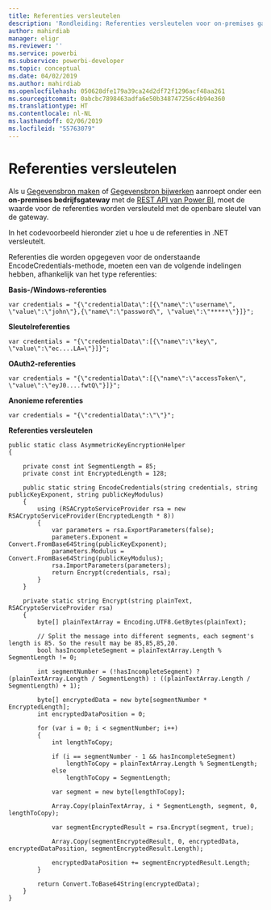 ```yaml
---
title: Referenties versleutelen
description: 'Rondleiding: Referenties versleutelen voor on-premises gatewaygegevensbronnen'
author: mahirdiab
manager: eligr
ms.reviewer: ''
ms.service: powerbi
ms.subservice: powerbi-developer
ms.topic: conceptual
ms.date: 04/02/2019
ms.author: mahirdiab
ms.openlocfilehash: 050628dfe179a39ca24d2df72f1296acf48aa261
ms.sourcegitcommit: 0abcbc7898463adfa6e50b348747256c4b94e360
ms.translationtype: HT
ms.contentlocale: nl-NL
ms.lasthandoff: 02/06/2019
ms.locfileid: "55763079"
---
```

# <a name="encrypt-credentials"></a>Referenties versleutelen
Als u [Gegevensbron maken](https://docs.microsoft.com/rest/api/power-bi/gateways/createdatasource) of [Gegevensbron bijwerken](https://docs.microsoft.com/rest/api/power-bi/gateways/updatedatasource) aanroept onder een **on-premises bedrijfsgateway** met de [REST API van Power BI](https://docs.microsoft.com/rest/api/power-bi/), moet de waarde voor de referenties worden versleuteld met de openbare sleutel van de gateway.

In het codevoorbeeld hieronder ziet u hoe u de referenties in .NET versleutelt.

Referenties die worden opgegeven voor de onderstaande EncodeCredentials-methode, moeten een van de volgende indelingen hebben, afhankelijk van het type referenties:

**Basis-/Windows-referenties**
```
var credentials = "{\"credentialData\":[{\"name\":\"username\", \"value\":\"john\"},{\"name\":\"password\", \"value\":\"*****\"}]}";
```

**Sleutelreferenties**
```
var credentials = "{\"credentialData\":[{\"name\":\"key\", \"value\":\"ec....LA=\"}]}";
```

**OAuth2-referenties**
```
var credentials = "{\"credentialData\":[{\"name\":\"accessToken\", \"value\":\"eyJ0....fwtQ\"}]}";
```


**Anonieme referenties**
```
var credentials = "{\"credentialData\":\"\"}";
```

**Referenties versleutelen**
```
public static class AsymmetricKeyEncryptionHelper
{

    private const int SegmentLength = 85;
    private const int EncryptedLength = 128;

    public static string EncodeCredentials(string credentials, string publicKeyExponent, string publicKeyModulus)
    {
        using (RSACryptoServiceProvider rsa = new RSACryptoServiceProvider(EncryptedLength * 8))
        {
            var parameters = rsa.ExportParameters(false);
            parameters.Exponent = Convert.FromBase64String(publicKeyExponent);
            parameters.Modulus = Convert.FromBase64String(publicKeyModulus);
            rsa.ImportParameters(parameters);
            return Encrypt(credentials, rsa);
        }
    }

    private static string Encrypt(string plainText, RSACryptoServiceProvider rsa)
    {
        byte[] plainTextArray = Encoding.UTF8.GetBytes(plainText);

        // Split the message into different segments, each segment's length is 85. So the result may be 85,85,85,20.
        bool hasIncompleteSegment = plainTextArray.Length % SegmentLength != 0;

        int segmentNumber = (!hasIncompleteSegment) ? (plainTextArray.Length / SegmentLength) : ((plainTextArray.Length / SegmentLength) + 1);

        byte[] encryptedData = new byte[segmentNumber * EncryptedLength];
        int encryptedDataPosition = 0;

        for (var i = 0; i < segmentNumber; i++)
        {
            int lengthToCopy;

            if (i == segmentNumber - 1 && hasIncompleteSegment)
                lengthToCopy = plainTextArray.Length % SegmentLength;
            else
                lengthToCopy = SegmentLength;

            var segment = new byte[lengthToCopy];

            Array.Copy(plainTextArray, i * SegmentLength, segment, 0, lengthToCopy);

            var segmentEncryptedResult = rsa.Encrypt(segment, true);

            Array.Copy(segmentEncryptedResult, 0, encryptedData, encryptedDataPosition, segmentEncryptedResult.Length);

            encryptedDataPosition += segmentEncryptedResult.Length;
        }

        return Convert.ToBase64String(encryptedData);
    }
}
```
